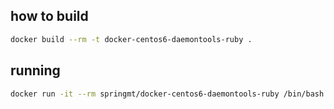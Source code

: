 ## how to build

```sh
docker build --rm -t docker-centos6-daemontools-ruby .
```

## running

```sh
docker run -it --rm springmt/docker-centos6-daemontools-ruby /bin/bash
```

